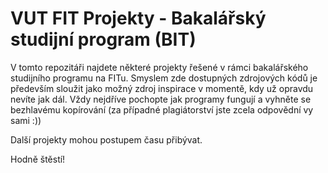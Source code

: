 # VUT FIT Projekty - Bakalářský studijní program (BIT)

V tomto repozitáři najdete některé projekty řešené v rámci bakalářského studijního programu na FITu. Smyslem zde dostupných zdrojových kódů je především sloužit jako možný zdroj inspirace v momentě, kdy už opravdu nevíte jak dál. Vždy nejdříve pochopte jak programy fungují a vyhněte se bezhlavému kopírování (za případné plagiátorství jste zcela odpovědní vy sami :))

Další projekty mohou postupem času přibývat.

Hodně štěstí!